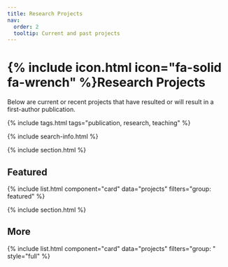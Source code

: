 ```yaml
---
title: Research Projects
nav:
  order: 2
  tooltip: Current and past projects
---
```


# {% include icon.html icon="fa-solid fa-wrench" %}Research Projects

Below are current or recent projects that have resulted or will result in a first-author publication.

{% include tags.html tags="publication, research, teaching" %}

{% include search-info.html %}

{% include section.html %}

## Featured

{% include list.html component="card" data="projects" filters="group: featured" %}

{% include section.html %}

## More

{% include list.html component="card" data="projects" filters="group: " style="full" %}
